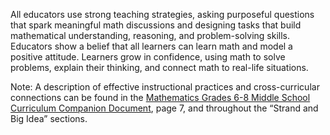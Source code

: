All educators use strong teaching strategies, asking purposeful questions that spark meaningful math discussions and designing tasks that build mathematical understanding, reasoning, and problem-solving skills. Educators show a belief that all learners can learn math and model a positive attitude. Learners grow in confidence, using math to solve problems, explain their thinking, and connect math to real-life situations.

Note: A description of effective instructional practices and cross-curricular connections can be found in the [Mathematics Grades 6-8 Middle School Curriculum Companion Document](https://nbed.sharepoint.com/sites/InDevelopment/Mathematics/Forms/AllItems.aspx?id=%2Fsites%2FInDevelopment%2FMathematics%2FCompanion%20Guides%2FMathematics6%2D8%5FCompDoc%5F20250606%5Fv0%2E3%5FDraftApproved%5F2028%2Epdf\&parent=%2Fsites%2FInDevelopment%2FMathematics%2FCompanion%20Guides), page 7, and throughout the “Strand and Big Idea” sections.
